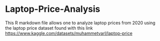 # Laptop-Price-Analysis

This R markdown file allows one to analyze laptop prices from 2020 using the laptop price dataset found with this link 
https://www.kaggle.com/datasets/muhammetvarl/laptop-price
